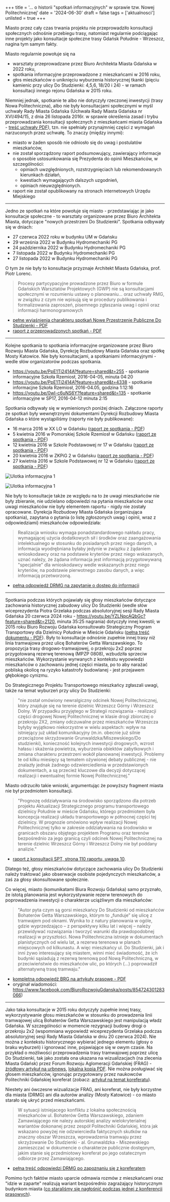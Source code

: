 +++
title = '... o historii "spotkań informacyjnych" w sprawie tzw. Nowej Politechnicznej'
date = '2024-06-30'
draft = false
tags = ['aktualnosci']
unlisted = true
+++

Miasto przez cały czas trwania projektu nie przeprowadziło konsultacji społecznych odnośnie przebiegu trasy, natomiast regularnie podciągając inne projekty jako konsultacje społeczne trasy Gdańsk Południe - Wrzeszcz, nagina tym samym fakty. 

<!--more-->

Miasto regularnie powołuje się na 
 - warsztaty przeprowadzane przez Biuro Architekta Miasta Gdańska w 2022 roku,
 - spotkania informacyjne przeprowadzone z mieszkańcami w 2016 roku,
 - głos mieszkańców o uniknięciu wyburzenia historycznej tkanki (pięciu kamienic przy ulicy Do Studzienki: 4,5,6, 18/20 i 24) - w ramach konsultacji innego rejonu Gdańska w 2015 roku. 

Niemniej jednak, spotkanie te albo nie dotyczyły rzeczonej inwestycji (trasy Nowa Politechniczna), albo nie były konsultacjami społecznymi w myśl uchwały Rady Miasta Gdańska (Uchwała Rady Miasta Gdańska nr XVI/494/15, z dnia 26 listopada 2016r. w sprawie określenia zasad i trybu przeprowadzania konsultacji społecznych z mieszkańcami miasta Gdańska - [treść uchwały PDF](Uchwala-Nr-XVI-494-15-Rady-Miasta-Gdanska.pdf)), tzn. nie spełniały przynajmniej części z wymagań narzuconych przez uchwałę. To znaczy (między innymi):
 - miasto w żaden sposób nie odniosło się do uwag i postulatów mieszkańców, 
 - nie został sporządzony raport podsumowujący, zawierający informacje o sposobie ustosunkowania się Prezydenta do opinii Mieszkańców, w szczególności:
    - opiniach uwzględnionych, rozstrzygnięciach lub rekomendowanych kierunkach działań,
    - kwestiach wymagających dalszych uzgodnień,
    - opiniach nieuwzględnionych.
 - raport nie został opublikowany na stronach internetowych Urzędu Miejskiego

---

Jedno ze spotkań na które powołuje się miasto - przedstawiając je jako konsultacje społeczne - to warsztaty organizowane przez Biuro Architekta Miasta, dotyczące "nowych przestrzeni Do Studzienki". Spotkania odbywały się w dniach:
* 27 czerwca 2022 roku w budynku UM w Gdańsku
* 29 września 2022 w Budynku Hydromechaniki PG
* 24 października 2022 w Budynku Hydromechaniki PG
* 7 listopada 2022 w Budynku Hydromechaniki PG
* 27 listopada 2022 w Budynku Hydromechaniki PG

O tym że nie były to konsultacje przyznaje Architekt Miasta Gdańska, prof. Piotr Lorenc.
> Procesy partycypacyjne prowadzone przez Biuro w formule
Gdańskich Warsztatów Projektowych (GWP) nie są konsultacjami społecznymi w
rozumieniu ustawy o planowaniu... oraz uchwały RMG, w związku z czym nie wpisują się w
procedury publikowania i formalizowania zaproszeń, pisemnego zgłaszania uwag i opinii
oraz informacji harmonogramowych
* [pełne wyjaśnienia charakteru spotkań Nowe Przestrzenie Publiczne Do Studzienki - PDF](BAM_dostudzienki_odp.pdf)
* [raport z przeprowadzonych spotkań - PDF](BAM_dostudzienki_raport.pdf)

---

Kolejne spotkania to spotkania informacyjne organizowane przez Biuro Rozwoju Miasta Gdańska, Dyrekcję Rozbudowy Miasta Gdańska oraz spółkę Mosty Katowice. Nie były konsultacjami, a spotkaniami informacyjnymi - wedle słów organizatorów podczas spotkania.
* https://youtu.be/PpE1Ti2414A?feature=shared&t=255 - spotkanie informacyjne Szkoła Rzemiosł, 2016-04-05, minuta 04:20
* https://youtu.be/PpE1Ti2414A?feature=shared&t=4338 - spotkanie informacjne Szkoła Rzemiosł, 2016-04.05, godzina 1:12:16
* https://youtu.be/0wI-c6uNS6Y?feature=shared&t=135 - spotkanie informacyjne w SP17, 2016-04-12 minuta 2:15

Spotkania odbywały się w wymienionych poniżej dniach. Załączone raporty ze spotkań były wewnętrznymi dokumentami Dyrekcji Rozbudowy Miasta Gdańska o które wystąpiliśmy (raporty nie były publikowane):
* 16 marca 2016 w XX LO w Gdańsku ([raport ze spotkania - PDF](1_raport_xx_lo_20160316.pdf))
* 5 kwietnia 2016 w Pomorskiej Szkole Rzemiosł w Gdańsku ([raport ze spotkania - PDF](2_raport_psr_20160405.pdf))
* 12 kwietnia 2016 w Szkole Podstawowej nr 17 w Gdańsku ([raport ze spotkania - PDF](3_raport_sp17_20160412.pdf))
* 20 kwietnia 2016 w ZKPiG 2 w Gdańsku ([raport ze spotkania - PDF](4_raport_sp85_20160420.pdf))
* 27 kwietnia 2016 w  Szkole Podstawowej nr 12 w Gdańsku ([raport ze spotkania - PDF](5_raport_sp12_20160427.pdf))

![Ulotka informacyjna 1](ulotka_informacyjna_1.jpeg)

![Ulotka informacyjna 1](ulotka_informacyjna_2.jpeg)

Nie były to konsultacje także ze względu na to że uwagi mieszkańców nie były zbieranie, nie udzielano odpowiedzi na pytania mieszkańców oraz uwagi mieszkańców nie były elementem raportu - nigdy nie zostały opracowane. Dyrekcja Rozbudowy Miasta Gdańska (organizująca spotkania), zapytana o pytania (o listę zgłoszonych uwag i opinii, wraz z odpowiedziami) mieszkańców odpowiedziała:
> Realizacja wniosku wymaga ponadstandardowego nakładu pracy, wymagającej użycia dodatkowych sił i środków oraz zaangażowania intelektualnego w stosunku do posiadanych przez niego danych, a informacja wyodrębniana byłaby jedynie w związku z żądaniem wnioskodawcy oraz na podstawie kryteriów przez niego wskazanych, uznać należy, że żądana informacja jest informacją przygotowywaną "specjalnie" dla wnioskodawcy wedle wskazanych przez niego kryteriów, na podstawie pierwotnego zasobu danych, a więc informacją przetworzoną. 

* [pełna odpowiedź DRMG na zapytanie o dostęp do informacji](DRMG_raporty_ze_spotkan.pdf)

---

Spotkania podczas których pojawiały się głosy mieszkańców dotyczące zachowania historycznej zabudowy ulicy Do Studzienki (wedle słów wiceprezydenta Piotra Grzelaka podczas absolutoryjnej sesji Rady Miasta Gdańska 20 czerwca 2024 roku - https://youtu.be/YZLNpcAQbGc?feature=shared&t=2120, minuta 35:25 nagrania) dotyczyły innej kwestii; w 2015 roku Biuro Rozwoju Gdańska konsultowało Strategiczny Program Transportowy dla Dzielnicy Południe w Mieście Gdańsku ([pełna treść dokumentu - PDF](Aktualizacja__SPT.pdf)). Były to konsultacje odnośnie zupełnie innej trasy niż linia tramwajowa przez ulicę Bohaterów Getta Warszawskiego. To propozycja trasy drogowo-tramwajowej, o przekroju 2x2 poprzez przygotowaną rezerwę terenową (MPZP 0808), wzbudziła sprzeciw mieszkańców. Wykorzystanie wyrwanych z kontekstu wypowiedzi mieszkańców o zachowaniu jednej części miasta, po to aby narażać pobliską okolicę na ryzyko katastrofy budowlanej - jest przejawem głębokiego cynizmu.

Do Strategicznego Projektu Transportowego mieszkańcy zgłaszali uwagi, także na temat wyburzeń przy ulicy Do Studzienki:
> "nie został omówiony newralgiczny odcinek Nowej Politechnicznej, który znajduje się na terenie dzielnic Wrzeszcz Górny i Wrzeszcz Dolny. W przypadku przyjętego w Strategii rozwiązania - realizacji części drogowej Nowej Politechnicznej w klasie drogi zbiorczej o przekroju 2X2, zmiany odczuwalne przez mieszkańców Wrzeszcza byłyby wyjątkowo niekorzystne w wielu aspektach: wpływ na istniejący już układ komunikacyjny (m.in. obecnie już silnie przeciążone skrzyżowanie Grunwaldzka/Miszewskiego/Do studzienki), konieczność kolejnych inwestycji drogowych, wzrost hałasu i skażenia powietrza, wyburzenia obiektów zabytkowych i zmiana charakteru przestrzeni wokół planowanej inwestycji. Problemy te od kilku miesięcy są tematem ożywionej debaty publicznej - nie znalazły jednak żadnego odzwierciedlenia w przedstawionych dokumentach, a są przecież kluczowe dla decyzji dotyczącej realizacji i ewentualnej formie Nowej Politechnicznej."

Miasto odrzuciło takie wnioski, argumentując że powyższy fragment miasta nie był przedmiotem konsultacji.
> "Prognozę oddziaływania na środowisko sporządzono dla potrzeb projektu Aktualizacji Strategicznego programu transportowego dzielnicy Południe w mieście Gdańsku, którego przedmiotem była koncepcja realizacji układu transportowego w północnej części tej dzielnicy.
W prognozie omówiono wpływ realizacji Nowej Politechnicznej tylko w zakresie oddziaływania na środowisko w granicach obszaru objętego projektem Programu oraz terenów bezpośrednio za jego granicą czyli odcinek Nowej Politechnicznej na terenie dzielnic Wrzeszcz Górny i Wrzeszcz Dolny nie był poddany analizie." 

* [raport z konsultacji SPT, strona 110 raportu, uwaga 10](Aktualizacja__SPT.pdf). 

Dlatego też, głosy mieszkańców dotyczące zachowania ulicy Do Studzienki należy traktować jako obserwacje osobiste pojedynczych mieszkańców, a zaś za głosy skonsultowane społecznie. 

Co więcej, miasto (komunikatami Biura Rozwoju Gdańska) samo przyznało, że istotą planowania jest wykorzystywanie rezerw terenowych do poprowadzenia inwestycji o charakterze uciążliwym dla mieszkańców:
> "Autor pyta czym są gorsi mieszkańcy Do Studzienki od mieszkańców Bohaterów Getta Warszawskiego, którym to „funduje” się ulicę z tramwajem pod oknami. Wynika to z natury planowania w ogóle, gdzie wyprzedzająco – z perspektywy kilku lat i więcej – należy przewidywać rozwiązania i tworzyć warunki dla prawdopodobnej realizacji w przyszłości. Nowa Politechniczna istnieje w dokumentach planistycznych od wielu lat, a rezerwa terenowa w planach miejscowych od kilkunastu. A więc mieszkańcy ul. Do Studzienki, jak i inni żywo interesujący się miastem, winni mieć świadomość, że ich budynki sąsiadują z rezerwą terenową pod Nową Politechniczną, w przeciwieństwie do mieszkańców ulic, po których (...) poprowadził alternatywną trasę tramwaju."

* [kompletna odpowiedź BRG na artykuły prasowe - PDF](2015.04_Biuro_Rozwoju_Gdansk_fb.pdf)
* oryginał wiadomości: https://www.facebook.com/BiuroRozwojuGdanska/posts/854724301283066)

---

Jako taka konsultacje w 2015 roku dotyczyły zupełnie innej trasy, wykorzystywanie głosu mieszkańców w stosunku do prowadzenia linii tramwajowej ulicą Bohaterów Getta Warszawskiego jest manipulacją władz Gdańska. W szczególności w momencie rezygnacji budowy drogi o przekroju 2x2 (wspomniana wypowiedź wiceprezydenta Grzelaka podczas absolutoryjnej sesji Rady Miasta Gdańska w dniu 20 czerwca 2024). 
Nie można z kontekstu historycznego wybierać jednego elementu (głosy o braku wyburzeń) i ignorować inne, pojawiające się w owym czasie. Na przykład o możliwości przeprowadzenia trasy tramwajowej poprzez ulicę Do Studzienki, tak jako została ona ukazana na wizualizacjach (na zlecenia Miasta Gdańsk) przez Forum Rozwoju Aglomeracji Gdańskiej (FRAG) - [źródłowy artykuł na urbnews](https://urbnews.pl/gdansk-jaka-bedzie-nowa-politechniczna/amp/), [lokalna kopia PDF](Gdansk_jaka_bedzie_nowa_politechniczna-urbnews.pl.pdf). Nie można posługiwać się głosem mieszkańców, ignorując przygotowany przez naukowców Politechniki Gdańskiej koreferat (zobacz: [artykuł na temat koreferatu](/kalendarium/2016-07-01_koreferat_politechniki_gdanskiej/)). 

Niestety ani ówczesne wizualizacje FRAG, ani koreferat, nie były korzystne dla miasta (DRMG) ani dla autorów analizy (Mosty Katowice) - co miasto starało się ukryć przed mieszkańcami. 
> W sytuacji istniejacego konfliktu z lokalna społecznością mieszkańców ul. Bohaterów Getta Warszawskiego, zdaniem Zamawiającego nie nalezy autorskiej analizy wielokryterialnej wariantów dokonanej przez zespół Politechniki Gdańskiej, która jak wskazano powyżej nie odzwierciedla faktycznych skutków na znaczny obszar Wrzeszcza, wprowadzenia tramwaju przez skrzyżowanie Do Studzienki - al. Grunwaldzka - Miszewskiego zamieszczać w dokumencie o charakterze publicznie dostępnym, jakim stanie się przedmiotowy koreferat po jego ostatecznym odbiorze przez Zamawiającego.
* [pełna treść odpowiedzi DRMG po zapoznaniu się z koreferatem](DRMG-koreferat20160722.pdf)

Pomimo tych faktów miasto uparcie odmawia rozmów z mieszkańcami oraz "idzie w zaparte" realizują wariant bezpośrednio zagrażający historycznym budynkom miasta ([co staraliśmy się nagłośnić podczas jednej z konferencji prasowych](/aktualnosci/2024-06-06_ryzyka_budowlane/)). 
